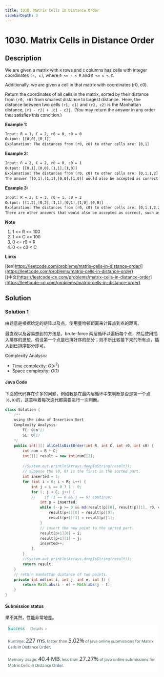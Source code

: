 ```yaml
---
title: 1030. Matrix Cells in Distance Order
sidebarDepth: 3
---
```


# 1030. Matrix Cells in Distance Order

## Description

We are given a matrix with ``R`` rows and ``C`` columns has cells with integer coordinates ``(r, c)``, where ``0 <= r < R`` and ``0 <= c < C``.

Additionally, we are given a cell in that matrix with coordinates (r0, c0).

Return the coordinates of all cells in the matrix, sorted by their distance from ``(r0, c0)`` from smallest distance to largest distance.  Here, the distance between two cells ``(r1, c1)`` and ``(r2, c2)`` is the Manhattan distance, ``|r1 - r2| + |c1 - c2|``.  (You may return the answer in any order that satisfies this condition.)


**Example 1:**
```txt
Input: R = 1, C = 2, r0 = 0, c0 = 0
Output: [[0,0],[0,1]]
Explanation: The distances from (r0, c0) to other cells are: [0,1]
```

**Example 2:**
```txt
Input: R = 2, C = 2, r0 = 0, c0 = 1
Output: [[0,1],[0,0],[1,1],[1,0]]
Explanation: The distances from (r0, c0) to other cells are: [0,1,1,2]
The answer [[0,1],[1,1],[0,0],[1,0]] would also be accepted as correct.
```
**Example 3:**
```txt
Input: R = 2, C = 3, r0 = 1, c0 = 2
Output: [[1,2],[0,2],[1,1],[0,1],[1,0],[0,0]]
Explanation: The distances from (r0, c0) to other cells are: [0,1,1,2,2,3]
There are other answers that would also be accepted as correct, such as [[1,2],[1,1],[0,2],[1,0],[0,1],[0,0]].
```

**Note**

1. 1 <= R <= 100
2. 1 <= C <= 100
3. 0 <= r0 < R
4. 0 <= c0 < C

**Links**

[(en)https://leetcode.com/problems/matrix-cells-in-distance-order/](https://leetcode.com/problems/matrix-cells-in-distance-order)
<br />
[(中文)https://leetcode-cn.com/problems/matrix-cells-in-distance-order](https://leetcode-cn.com/problems/matrix-cells-in-distance-order)

## Solution

### Solution 1

由题意是根据给定的矩阵以及点，使用曼哈顿距离来计算点到点的距离。

最直观以及容易想到的方法是，brute-force 两层循环以遍历每个点，然后使用插入排序的思想，假设第一个点是已排好序的部分；则不断比较接下来的所有点，插入到已排序部分即可。

Complexity Analysis:
- Time complexity: $O(n^2)$
- Space complexity: $O(1)$

#### Java Code 

下面的代码存在许多的问题，例如我是在最内层循环中来判断是否是第一个点 ``(0,0)``的，这意味着每次迭代都需要进行一次判断。


```java
class Solution {
    /**
    using the idea of Insertion Sort
    Complexity Analysis:
        TC: O(n^2)
        SC: O(1)
    */
    public int[][] allCellsDistOrder(int R, int C, int r0, int c0) {
        int num = R * C;
        int[][] result = new int[num][2];
        
        //System.out.println(Arrays.deepToString(result));
        // suppose the (0, 0) is the first in the sorted part.
        int inserted = 1;
        for (int i = 0; i < R; i++) {
            int j = i == 0 ? 1 : 0;
            for (; j < C; j++) {
            //    if (i == 0 && j == 0) continue;
                int p = inserted;
                while (--p >= 0 && md(result[p][0], result[p][1], r0, c0) - md(i, j, r0, c0) > 0) {
                    result[p+1][0] = result[p][0];
                    result[p+1][1] = result[p][1];
                }
                // insert the new point to the sorted part.
                result[p+1][0] = i;
                result[p+1][1] = j;
                inserted++;
            }
        }
        //System.out.println(Arrays.deepToString(result));
        return result;
    }
    // return manhattan distance of two points.
    private int md(int i, int j, int e, int f) {
        return Math.abs(i - e) + Math.abs(j - f);
    }
}
```

#### Submission status

果不其然，性能非常地差。

![submission-status](../../images/1030.matrix-cells-in-distance-order.png)


